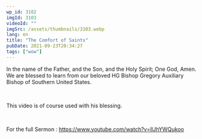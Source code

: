 ```yaml
---
wp_id: 3102
imgId: 3103
videoId: ""
imgSrc: /assets/thumbnails/3103.webp
lang: en
title: "The Comfort of Saints"
pubDate: 2021-09-23T20:34:27
tags: ["wow"]
---
```


<p>In the name of the Father, and the Son, and the Holy Spirit; One God, Amen. We are blessed to learn from our beloved HG Bishop Gregory Auxiliary Bishop of Southern United States.</p>
<p>&nbsp;</p>
<p>This video is of course used with his blessing.</p>
<p>&nbsp;</p>
<p>For the full Sermon : <a href="https://youtu.be/PNBbaZgxU-s">https://www.youtube.com/watch?v=lIJhYWQukoo</a></p>
